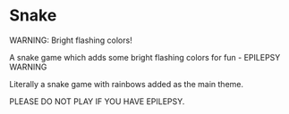 # Snake

WARNING: Bright flashing colors!

A snake game which adds some bright flashing colors for fun - EPILEPSY WARNING

Literally a snake game with rainbows added as the main theme.

PLEASE DO NOT PLAY IF YOU HAVE EPILEPSY.

